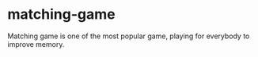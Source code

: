 # matching-game
Matching game is one of the most popular game, playing for everybody to improve memory.
